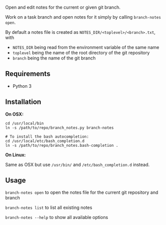Open and edit notes for the current or given git branch.

Work on a task branch and open notes for it simply by calling `branch-notes open`.

By default a notes file is created as `NOTES_DIR/<toplevel>/<branch>.txt`, with
 - `NOTES_DIR` being read from the environment variable of the same name
 - `toplevel` being the name of the root directory of the git repository
 - `branch` being the name of the git branch


## Requirements

- Python 3


## Installation

**On OSX:**

```
cd /usr/local/bin
ln -s /path/to/repo/branch_notes.py branch-notes

# To install the bash autocompletion:
cd /usr/local/etc/bash_completion.d
ln -s /path/to/repo/branch_notes.bash-completion .
```

**On Linux:**

Same as OSX but use `/usr/bin/` and `/etc/bash_completion.d` instead.


## Usage

`branch-notes open` to open the notes file for the current git repository and branch

`branch-notes list` to list all existing notes

`branch-notes --help` to show all available options
